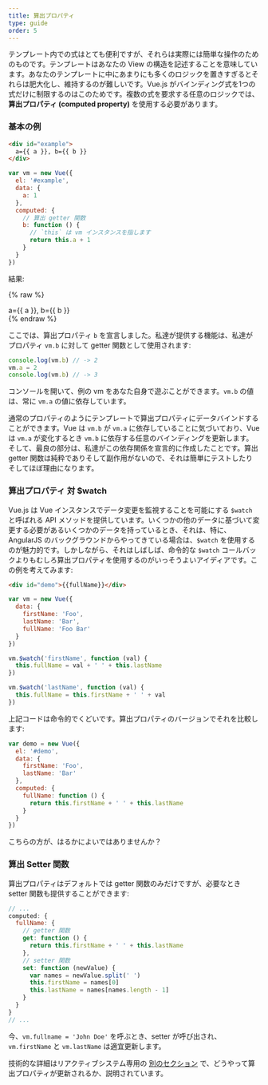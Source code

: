 ```yaml
---
title: 算出プロパティ
type: guide
order: 5
---
```


テンプレート内での式はとても便利ですが、それらは実際には簡単な操作のためのものです。テンプレートはあなたの View の構造を記述することを意味しています。あなたのテンプレートに中にあまりにも多くのロジックを置きすぎるとそれらは肥大化し、維持するのが難しいです。Vue.js がバインディング式を1つの式だけに制限するのはこのためです。複数の式を要求する任意のロジックでは、**算出プロパティ (computed property)** を使用する必要があります。

### 基本の例

``` html
<div id="example">
  a={{ a }}, b={{ b }}
</div>
```

``` js
var vm = new Vue({
  el: '#example',
  data: {
    a: 1
  },
  computed: {
    // 算出 getter 関数
    b: function () {
      // `this` は vm インスタンスを指します
      return this.a + 1
    }
  }
})
```

結果:

{% raw %}
<div id="example" class="demo">
  a={{ a }}, b={{ b }}
</div>
<script>
var vm = new Vue({
  el: '#example',
  data: {
    a: 1
  },
  computed: {
    b: function () {
      return this.a + 1
    }
  }
})
</script>
{% endraw %}

ここでは、算出プロパティ `b` を宣言しました。私達が提供する機能は、私達がプロパティ `vm.b` に対して getter 関数として使用されます:

``` js
console.log(vm.b) // -> 2
vm.a = 2
console.log(vm.b) // -> 3
```

コンソールを開いて、例の vm をあなた自身で遊ぶことができます。`vm.b` の値は、常に `vm.a` の値に依存しています。

通常のプロパティのようにテンプレートで算出プロパティにデータバインドすることができます。Vue は `vm.b` が `vm.a` に依存していることに気づいており、Vue は `vm.a` が変化するとき `vm.b` に依存する任意のバインディングを更新します。そして、最良の部分は、私達がこの依存関係を宣言的に作成したことです。算出 getter 関数は純粋でありそして副作用がないので、それは簡単にテストしたりそしてほぼ理由になります。

### 算出プロパティ 対 $watch

Vue.js は Vue インスタンスでデータ変更を監視することを可能にする `$watch` と呼ばれる API メソッドを提供しています。いくつかの他のデータに基づいて変更する必要があるいくつかのデータを持っているとき、それは、特に、AngularJS のバックグラウンドからやってきている場合は、`$watch` を使用するのが魅力的です。しかしながら、それはしばしば、命令的な `$watch` コールバックよりもむしろ算出プロパティを使用するのがいっそうよいアイディアです。この例を考えてみます:

``` html
<div id="demo">{{fullName}}</div>
```

``` js
var vm = new Vue({
  data: {
    firstName: 'Foo',
    lastName: 'Bar',
    fullName: 'Foo Bar'
  }
})

vm.$watch('firstName', function (val) {
  this.fullName = val + ' ' + this.lastName
})

vm.$watch('lastName', function (val) {
  this.fullName = this.firstName + ' ' + val
})
```

上記コードは命令的でくどいです。算出プロパティのバージョンでそれを比較します:

``` js
var demo = new Vue({
  el: '#demo',
  data: {
    firstName: 'Foo',
    lastName: 'Bar'
  },
  computed: {
    fullName: function () {
      return this.firstName + ' ' + this.lastName
    }
  }
})
```

こちらの方が、はるかによいではありませんか？

### 算出 Setter 関数

算出プロパティはデフォルトでは getter 関数のみだけですが、必要なとき setter 関数も提供することができます:

``` js
// ...
computed: {
  fullName: {
    // getter 関数
    get: function () {
      return this.firstName + ' ' + this.lastName
    },
    // setter 関数
    set: function (newValue) {
      var names = newValue.split(' ')
      this.firstName = names[0]
      this.lastName = names[names.length - 1]
    }
  }
}
// ...
```

今、`vm.fullname = 'John Doe'` を呼ぶとき、setter が呼び出され、`vm.firstName` と `vm.lastName` は適宜更新します。

技術的な詳細はリアクティブシステム専用の [別のセクション](reactivity.html#Inside_Computed_Properties) で、どうやって算出プロパティが更新されるか、説明されています。
